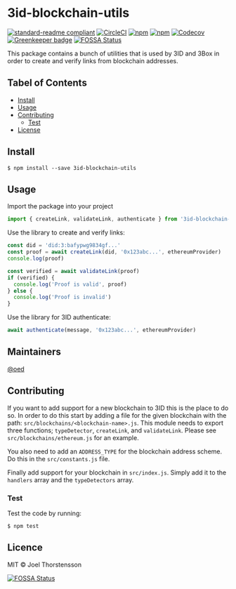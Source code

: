 # 3id-blockchain-utils
[![standard-readme compliant](https://img.shields.io/badge/readme%20style-standard-brightgreen.svg?style=flat-square)](https://github.com/RichardLitt/standard-readme)
[![CircleCI](https://img.shields.io/circleci/project/github/3box/js-3id-blockchain-utils.svg?style=for-the-badge)](https://circleci.com/gh/3box/js-3id-blockchain-utils)
[![npm](https://img.shields.io/npm/dt/3id-blockchain-utils.svg?style=for-the-badge)](https://www.npmjs.com/package/3id-blockchain-utils)
[![npm](https://img.shields.io/npm/v/3id-blockchain-utils.svg?style=for-the-badge)](https://www.npmjs.com/package/3id-blockchain-utils)
[![Codecov](https://img.shields.io/codecov/c/github/3box/js-3id-blockchain-utils.svg?style=for-the-badge)](https://codecov.io/gh/3box/js-3id-blockchain-utils)
[![Greenkeeper badge](https://badges.greenkeeper.io/3box/js-3id-blockchain-utils.svg)](https://greenkeeper.io/)
[![FOSSA Status](https://app.fossa.com/api/projects/git%2Bgithub.com%2Fceramicnetwork%2Fjs-3id-blockchain-utils.svg?type=shield)](https://app.fossa.com/projects/git%2Bgithub.com%2Fceramicnetwork%2Fjs-3id-blockchain-utils?ref=badge_shield)

This package contains a bunch of utilities that is used by 3ID and 3Box in order to create and verify links from blockchain addresses.

## Tabel of Contents
- [Install](#install)
- [Usage](#usage)
- [Contributing](#contributing)
  - [Test](#Test)
- [License](#license)

## Install
```
$ npm install --save 3id-blockchain-utils
```

## Usage
Import the package into your project
```js
import { createLink, validateLink, authenticate } from '3id-blockchain-utils'
```

Use the library to create and verify links:
```js
const did = 'did:3:bafypwg9834gf...'
const proof = await createLink(did, '0x123abc...', ethereumProvider)
console.log(proof)

const verified = await validateLink(proof)
if (verified) {
  console.log('Proof is valid', proof)
} else {
  console.log('Proof is invalid')
}
```

Use the library for 3ID authenticate:

```js
await authenticate(message, '0x123abc...', ethereumProvider)
```

## Maintainers
[@oed](https://github.com/oed)

## Contributing
If you want to add support for a new blockchain to 3ID this is the place to do so. In order to do this start by adding a file for the given blockchain with the path: `src/blockchains/<blockchain-name>.js`. This module needs to export three functions; `typeDetector`, `createLink`, and `validateLink`. Please see `src/blockchains/ethereum.js` for an example.

You also need to add an `ADDRESS_TYPE` for the blockchain address scheme. Do this in the `src/constants.js` file.

Finally add support for your blockchain in `src/index.js`. Simply add it to the `handlers` array and the `typeDetectors` array.

### Test
Test the code by running:
```
$ npm test
```

## Licence
MIT © Joel Thorstensson


[![FOSSA Status](https://app.fossa.com/api/projects/git%2Bgithub.com%2Fceramicnetwork%2Fjs-3id-blockchain-utils.svg?type=large)](https://app.fossa.com/projects/git%2Bgithub.com%2Fceramicnetwork%2Fjs-3id-blockchain-utils?ref=badge_large)
